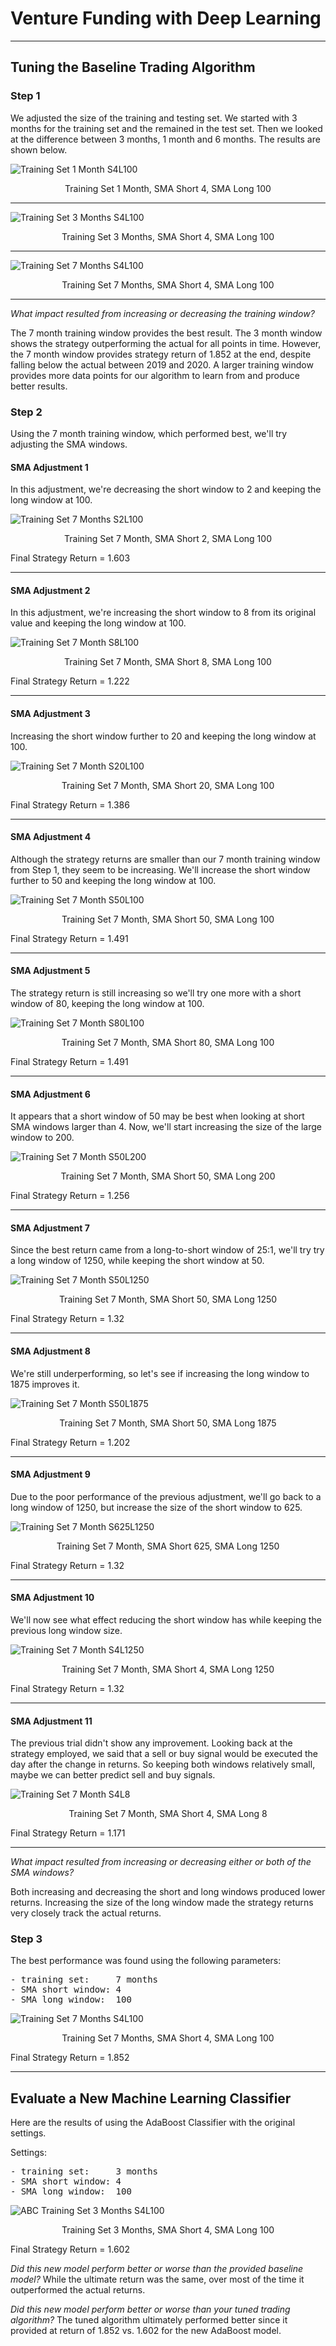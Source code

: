 # Venture Funding with Deep Learning
---
## Tuning the Baseline Trading Algorithm

### Step 1
We adjusted the size of the training and testing set. We started with 3 months for the training set and the remained in the test set. Then we looked at the difference between 3 months, 1 month and 6 months. The results are shown below.

![Training Set 1 Month S4L100](./images/cumprod_plot_act_vs_strat_offset_1_months_SMAS_4_SMAL_100.png)
<p style="text-align: center;">Training Set 1 Month, SMA Short 4, SMA Long 100</p>

---

![Training Set 3 Months S4L100](./images/cumprod_plot_act_vs_strat_offset_3_months_SMAS_4_SMAL_100.png)
<p style="text-align: center;">Training Set 3 Months, SMA Short 4, SMA Long 100</p>

---

![Training Set 7 Months S4L100](./images/cumprod_plot_act_vs_strat_offset_7_months_SMAS_4_SMAL_100.png)
<p style="text-align: center;">Training Set 7 Months, SMA Short 4, SMA Long 100</p>

---

*What impact resulted from increasing or decreasing the training window?*

The 7 month training window provides the best result. The 3 month window shows the strategy outperforming the actual for all points in time. However, the 7 month window provides strategy return of 1.852 at the end, despite falling below the actual between 2019 and 2020. A larger training window provides more data points for our algorithm to learn from and produce better results.

### Step 2
Using the 7 month training window, which performed best, we'll try adjusting the SMA windows. 

#### SMA Adjustment 1
In this adjustment, we're decreasing the short window to 2 and keeping the long window at 100.

![Training Set 7 Months S2L100](./images/cumprod_plot_act_vs_strat_offset_7_months_SMAS_2_SMAL_100.png)
<p style="text-align: center;">Training Set 7 Month, SMA Short 2, SMA Long 100</p>

Final Strategy Return = 1.603

---

#### SMA Adjustment 2
In this adjustment, we're increasing the short window to 8 from its original value and keeping the long window at 100.

![Training Set 7 Month S8L100](./images/cumprod_plot_act_vs_strat_offset_7_months_SMAS_8_SMAL_100.png)
<p style="text-align: center;">Training Set 7 Month, SMA Short 8, SMA Long 100</p>

Final Strategy Return = 1.222

---

#### SMA Adjustment 3
Increasing the short window further to 20 and keeping the long window at 100.

![Training Set 7 Month S20L100](./images/cumprod_plot_act_vs_strat_offset_7_months_SMAS_20_SMAL_100.png)
<p style="text-align: center;">Training Set 7 Month, SMA Short 20, SMA Long 100</p>

Final Strategy Return = 1.386

---

#### SMA Adjustment 4
Although the strategy returns are smaller than our 7 month training window from Step 1, they seem to be increasing. We'll increase the short window further to 50 and keeping the long window at 100.

![Training Set 7 Month S50L100](./images/cumprod_plot_act_vs_strat_offset_7_months_SMAS_50_SMAL_100.png)
<p style="text-align: center;">Training Set 7 Month, SMA Short 50, SMA Long 100</p>

Final Strategy Return = 1.491

---

#### SMA Adjustment 5
The strategy return is still increasing so we'll try one more with a short window of 80, keeping the long window at 100.

![Training Set 7 Month S80L100](./images/cumprod_plot_act_vs_strat_offset_7_months_SMAS_80_SMAL_100.png)
<p style="text-align: center;">Training Set 7 Month, SMA Short 80, SMA Long 100</p>

Final Strategy Return = 1.491

---

#### SMA Adjustment 6
It appears that a short window of 50 may be best when looking at short SMA windows larger than 4. Now, we'll start increasing the size of the large window to 200.

![Training Set 7 Month S50L200](./images/cumprod_plot_act_vs_strat_offset_7_months_SMAS_50_SMAL_200.png)
<p style="text-align: center;">Training Set 7 Month, SMA Short 50, SMA Long 200</p>

Final Strategy Return = 1.256

---

#### SMA Adjustment 7
Since the best return came from a long-to-short window of 25:1, we'll try try a long window of 1250, while keeping the short window at 50.

![Training Set 7 Month S50L1250](./images/cumprod_plot_act_vs_strat_offset_7_months_SMAS_50_SMAL_1250.png)
<p style="text-align: center;">Training Set 7 Month, SMA Short 50, SMA Long 1250</p>

Final Strategy Return = 1.32

---

#### SMA Adjustment 8
We're still underperforming, so let's see if increasing the long window to 1875 improves it.

![Training Set 7 Month S50L1875](./images/cumprod_plot_act_vs_strat_offset_7_months_SMAS_50_SMAL_1875.png)
<p style="text-align: center;">Training Set 7 Month, SMA Short 50, SMA Long 1875</p>

Final Strategy Return = 1.202

---

#### SMA Adjustment 9
Due to the poor performance of the previous adjustment, we'll go back to a long window of 1250, but increase the size of the short window to 625.

![Training Set 7 Month S625L1250](./images/cumprod_plot_act_vs_strat_offset_7_months_SMAS_625_SMAL_1250.png)
<p style="text-align: center;">Training Set 7 Month, SMA Short 625, SMA Long 1250</p>

Final Strategy Return = 1.32

---

#### SMA Adjustment 10
We'll now see what effect reducing the short window has while keeping the previous long window size.

![Training Set 7 Month S4L1250](./images/cumprod_plot_act_vs_strat_offset_7_months_SMAS_4_SMAL_1250.png)
<p style="text-align: center;">Training Set 7 Month, SMA Short 4, SMA Long 1250</p>

Final Strategy Return = 1.32

---

#### SMA Adjustment 11
The previous trial didn't show any improvement. Looking back at the strategy employed, we said that a sell or buy signal would be executed the day after the change in returns. So keeping both windows relatively small, maybe we can better predict sell and buy signals.

![Training Set 7 Month S4L8](./images/cumprod_plot_act_vs_strat_offset_7_months_SMAS_4_SMAL_8.png)
<p style="text-align: center;">Training Set 7 Month, SMA Short 4, SMA Long 8</p>

Final Strategy Return = 1.171

---

*What impact resulted from increasing or decreasing either or both of the SMA windows?*

Both increasing and decreasing the short and long windows produced lower returns. Increasing the size of the long window made the strategy returns very closely track the actual returns. 

### Step 3

The best performance was found using the following parameters:
<pre>
- training set:     7 months
- SMA short window: 4
- SMA long window:  100
</pre>
![Training Set 7 Months S4L100](./images/cumprod_plot_act_vs_strat_offset_7_months_SMAS_4_SMAL_100.png)
<p style="text-align: center;">Training Set 7 Months, SMA Short 4, SMA Long 100</p>

Final Strategy Return = 1.852

---

## Evaluate a New Machine Learning Classifier
Here are the results of using the AdaBoost Classifier with the original settings.

Settings:
<pre>
- training set:     3 months
- SMA short window: 4
- SMA long window:  100
</pre>
![ABC Training Set 3 Months S4L100](./images/abc_cumprod_plot_act_vs_strat_offset_3_months_SMAS_4_SMAL_100.png)
<p style="text-align: center;">Training Set 3 Months, SMA Short 4, SMA Long 100</p>

Final Strategy Return = 1.602

*Did this new model perform better or worse than the provided baseline model?*
While the ultimate return was the same, over most of the time it outperformed the actual returns.

*Did this new model perform better or worse than your tuned trading algorithm?*
The tuned algorithm ultimately performed better since it provided at return of 1.852 vs. 1.602 for the new AdaBoost model.